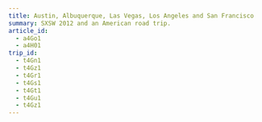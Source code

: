 ```yaml
---
title: Austin, Albuquerque, Las Vegas, Los Angeles and San Francisco
summary: SXSW 2012 and an American road trip.
article_id:
  - a4Go1
  - a4H01
trip_id:
  - t4Gn1
  - t4Gz1
  - t4Gr1
  - t4Gs1
  - t4Gt1
  - t4Gu1
  - t4Gz1
---
```

